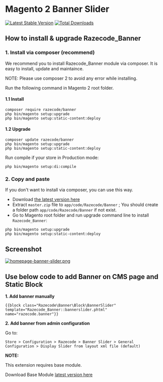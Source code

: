 # Magento 2 Banner Slider

[![Latest Stable Version](https://poser.pugx.org/razecode/banner/v/stable)](https://packagist.org/packages/razecode/banner)
[![Total Downloads](https://poser.pugx.org/razecode/banner/downloads)](https://packagist.org/packages/razecode/banner)

## How to install & upgrade Razecode_Banner

### 1. Install via composer (recommend)

We recommend you to install Razecode_Banner module via composer. It is easy to install, update and maintaince. 

NOTE: Please use composer 2 to avoid any error while installing.

Run the following command in Magento 2 root folder.

#### 1.1 Install

```
composer require razecode/banner
php bin/magento setup:upgrade
php bin/magento setup:static-content:deploy
```

#### 1.2 Upgrade

```
composer update razecode/banner
php bin/magento setup:upgrade
php bin/magento setup:static-content:deploy
```

Run compile if your store in Production mode:

```
php bin/magento setup:di:compile
```

### 2. Copy and paste

If you don't want to install via composer, you can use this way. 

- Download [the latest version here](https://github.com/razecodetech/magento2-banner-slider/archive/refs/heads/main.zip) 
- Extract `master.zip` file to `app/code/Razecode/Banner` ; You should create a folder path `app/code/Razecode/Banner` if not exist.
- Go to Magento root folder and run upgrade command line to install `Razecode_Banner`:

```
php bin/magento setup:upgrade
php bin/magento setup:static-content:deploy
```

## Screenshot
[![homepage-banner-slider.png](https://i.postimg.cc/jjLgL4B1/homepage-banner-slider.png)](https://postimg.cc/zLYSQKzw)

## Use below code to add Banner on CMS page and Static Block

<b>1. Add banner manually</b>

<code>{{block class="Razecode\Banner\Block\BannerSlider" template="Razecode_Banner::bannerslider.phtml" name="razecode.banner"}}</code>

<b>2. Add banner from admin configuration</b>

Go to:

`Store > Configuration > Razecode > Banner Slider > General Configuration > Display Slider from layout xml file (default)`

<b>NOTE:</b>

This extension requires base module. 

Download Base Module [latest version here](https://github.com/razecodetech/module-base/archive/refs/heads/main.zip) 
